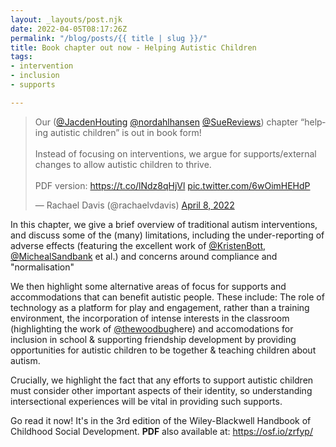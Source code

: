 ```yaml
---
layout: _layouts/post.njk
date: 2022-04-05T08:17:26Z
permalink: "/blog/posts/{{ title | slug }}/"
title: Book chapter out now - Helping Autistic Children
tags:
- intervention
- inclusion
- supports

---
```

<blockquote class="twitter-tweet"><p lang="en" dir="ltr">Our (<a href="https://twitter.com/JacdenHouting?ref_src=twsrc%5Etfw">@JacdenHouting</a> <a href="https://twitter.com/nordahlhansen?ref_src=twsrc%5Etfw">@nordahlhansen</a> <a href="https://twitter.com/SueReviews?ref_src=twsrc%5Etfw">@SueReviews</a>) chapter “helping autistic children” is out in book form! <br><br>Instead of focusing on interventions, we argue for supports/external changes to allow autistic children to thrive.<br><br>PDF version: <a href="https://t.co/lNdz8qHjVl">https://t.co/lNdz8qHjVl</a> <a href="https://t.co/6wOimHEHdP">pic.twitter.com/6wOimHEHdP</a></p>— Rachael Davis (@rachaelvdavis) <a href="https://twitter.com/rachaelvdavis/status/1512351980081012737?ref_src=twsrc%5Etfw">April 8, 2022</a></blockquote> <script async src="https://platform.twitter.com/widgets.js" charset="utf-8"></script>

In this chapter, we give a brief overview of traditional autism interventions, and discuss some of the (many) limitations, including the under-reporting of adverse effects (featuring the excellent work of [@KristenBott](https://twitter.com/KristenBott), [@MichealSandbank](https://twitter.com/MichealSandbank) et al.) and concerns around compliance and "normalisation"

We then highlight some alternative areas of focus for supports and accommodations that can benefit autistic people. These include: The role of technology as a platform for play and engagement, rather than a training environment, the incorporation of intense interests in the classroom (highlighting the work of [@thewoodbug](https://twitter.com/thewoodbug)here) and accomodations for inclusion in school & supporting friendship development by providing opportunities for autistic children to be together & teaching children about autism.

Crucially, we highlight the fact that any efforts to support autistic children must consider other important aspects of their identity, so understanding intersectional experiences will be vital in providing such supports.

Go read it now! It's in the 3rd edition of the Wiley-Blackwell Handbook of Childhood Social Development. **PDF** also available at: https://osf.io/zrfyp/